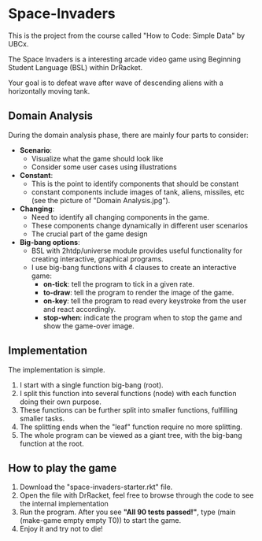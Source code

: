 # Space-Invaders
This is the project from the course called "How to Code: Simple Data" by UBCx.

The Space Invaders is a interesting arcade video game using Beginning Student Language (BSL) within DrRacket. 

Your goal is to defeat wave after wave of descending aliens with a horizontally moving tank.

## Domain Analysis
During the domain analysis phase, there are mainly four parts to consider:
- **Scenario**:
	- Visualize what the game should look like
	- Consider some user cases using illustrations
- **Constant**:
	- This is the point to identify components that should be constant
	- constant components include images of tank, aliens, missiles, etc (see the picture of "Domain Analysis.jpg").
- **Changing**:
	- Need to identify all changing components in the game.
	- These components change dynamically in different user scenarios
	- The crucial part of the game design
- **Big-bang options**:
	- BSL with 2htdp/universe module provides useful functionality for creating interactive, graphical programs.
	- I use big-bang functions with 4 clauses to create an interactive game:
		- **on-tick**: tell the program to tick in a given rate.
		- **to-draw**: tell the program to render the image of the game.
		- **on-key**: tell the program to read every keystroke from the user and react accordingly.
		- **stop-when**: indicate the program when to stop the game and show the game-over image.

## Implementation
The implementation is simple. 
1. I start with a single function big-bang (root).
2. I split this function into several functions (node) with each function doing their own purpose.
3. These functions can be further split into smaller functions, fulfilling smaller tasks.
4. The splitting ends when the "leaf" function require no more splitting.
5. The whole program can be viewed as a giant tree, with the big-bang function at the root.

## How to play the game
1. Download the "space-invaders-starter.rkt" file.
2. Open the file with DrRacket, feel free to browse through the code to see the internal implementation
3. Run the program. After you see **"All 90 tests passed!"**, type (main (make-game empty empty T0)) to start the game.
4. Enjoy it and try not to die!



